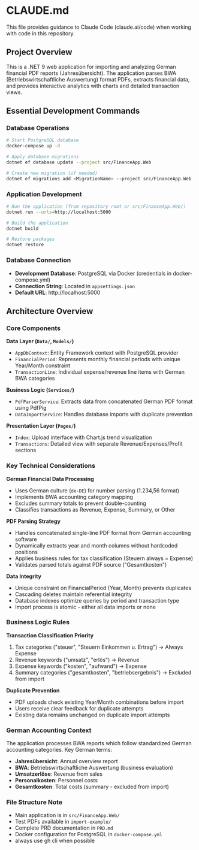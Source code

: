 # CLAUDE.md

This file provides guidance to Claude Code (claude.ai/code) when working with code in this repository.

## Project Overview

This is a .NET 9 web application for importing and analyzing German financial PDF reports (Jahresübersicht). The application parses BWA (Betriebswirtschaftliche Auswertung) format PDFs, extracts financial data, and provides interactive analytics with charts and detailed transaction views.

## Essential Development Commands

### Database Operations
```bash
# Start PostgreSQL database
docker-compose up -d

# Apply database migrations
dotnet ef database update --project src/FinanceApp.Web

# Create new migration (if needed)
dotnet ef migrations add <MigrationName> --project src/FinanceApp.Web
```

### Application Development
```bash
# Run the application (from repository root or src/FinanceApp.Web/)
dotnet run --urls=http://localhost:5000

# Build the application
dotnet build

# Restore packages
dotnet restore
```

### Database Connection
- **Development Database**: PostgreSQL via Docker (credentials in docker-compose.yml)
- **Connection String**: Located in `appsettings.json`
- **Default URL**: http://localhost:5000

## Architecture Overview

### Core Components

**Data Layer (`Data/`, `Models/`)**
- `AppDbContext`: Entity Framework context with PostgreSQL provider
- `FinancialPeriod`: Represents monthly financial periods with unique Year/Month constraint
- `TransactionLine`: Individual expense/revenue line items with German BWA categories

**Business Logic (`Services/`)**
- `PdfParserService`: Extracts data from concatenated German PDF format using PdfPig
- `DataImportService`: Handles database imports with duplicate prevention

**Presentation Layer (`Pages/`)**
- `Index`: Upload interface with Chart.js trend visualization
- `Transactions`: Detailed view with separate Revenue/Expenses/Profit sections

### Key Technical Considerations

**German Financial Data Processing**
- Uses German culture (`de-DE`) for number parsing (1.234,56 format)
- Implements BWA accounting category mapping
- Excludes summary totals to prevent double-counting
- Classifies transactions as Revenue, Expense, Summary, or Other

**PDF Parsing Strategy**
- Handles concatenated single-line PDF format from German accounting software
- Dynamically extracts year and month columns without hardcoded positions
- Applies business rules for tax classification (Steuern always = Expense)
- Validates parsed totals against PDF source ("Gesamtkosten")

**Data Integrity**
- Unique constraint on FinancialPeriod (Year, Month) prevents duplicates
- Cascading deletes maintain referential integrity
- Database indexes optimize queries by period and transaction type
- Import process is atomic - either all data imports or none

### Business Logic Rules

**Transaction Classification Priority**
1. Tax categories ("steuer", "Steuern Einkommen u. Ertrag") → Always Expense
2. Revenue keywords ("umsatz", "erlös") → Revenue
3. Expense keywords ("kosten", "aufwand") → Expense
4. Summary categories ("gesamtkosten", "betriebsergebnis") → Excluded from import

**Duplicate Prevention**
- PDF uploads check existing Year/Month combinations before import
- Users receive clear feedback for duplicate attempts
- Existing data remains unchanged on duplicate import attempts

### German Accounting Context

The application processes BWA reports which follow standardized German accounting categories. Key German terms:
- **Jahresübersicht**: Annual overview report
- **BWA**: Betriebswirtschaftliche Auswertung (business evaluation)
- **Umsatzerlöse**: Revenue from sales
- **Personalkosten**: Personnel costs
- **Gesamtkosten**: Total costs (summary - excluded from import)

### File Structure Note
- Main application is in `src/FinanceApp.Web/`
- Test PDFs available in `import-example/`
- Complete PRD documentation in `PRD.md`
- Docker configuration for PostgreSQL in `docker-compose.yml`
- always use gh cli when possible